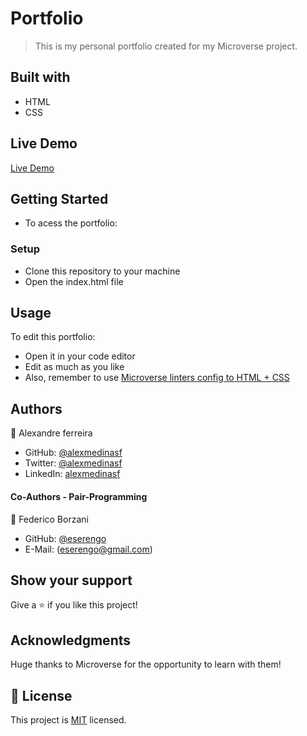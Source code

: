 # Portfolio

> This is my personal portfolio created for my Microverse project.


## Built with

- HTML
- CSS

## Live Demo

[Live Demo](https://alexmedinasf.github.io/Porfolio/)

## Getting Started

- To acess the portfolio:

### Setup

- Clone this repository to your machine
- Open the index.html file

## Usage

To edit this portfolio:

- Open it in your code editor
- Edit as much as you like
- Also, remember to use [Microverse linters config to HTML + CSS](https://github.com/microverseinc/linters-config/tree/master/html-css)

## Authors

👤 Alexandre ferreira

- GitHub: [@alexmedinasf](https://github.com/alexmedinasf)
- Twitter: [@alexmedinasf](https://twitter.com/alexmedinasf)
- LinkedIn: [alexmedinasf](https://linkedin.com/in/alexmedinasf)

#### Co-Authors - Pair-Programming

👤 Federico Borzani

- GitHub: [@eserengo](https://github.com/eserengo)
- E-Mail: (eserengo@gmail.com)

## Show your support

Give a ⭐️ if you like this project!

## Acknowledgments

Huge thanks to Microverse for the opportunity to learn with them!

## 📝 License

This project is [MIT](./MIT.md) licensed.

